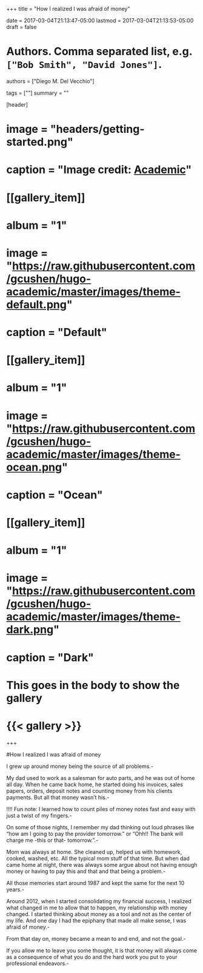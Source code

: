 +++
title = "How I realized I was afraid of money"

date = 2017-03-04T21:13:47-05:00
lastmod = 2017-03-04T21:13:53-05:00
draft = false

# Authors. Comma separated list, e.g. `["Bob Smith", "David Jones"]`.
authors = ["Diego M. Del Vecchio"]

tags = [""]
summary = ""

[header]
# image = "headers/getting-started.png"
# caption = "Image credit: [**Academic**](https://github.com/gcushen/hugo-academic/)"

# [[gallery_item]]
# album = "1"
# image = "https://raw.githubusercontent.com/gcushen/hugo-academic/master/images/theme-default.png"
# caption = "Default"

# [[gallery_item]]
# album = "1"
# image = "https://raw.githubusercontent.com/gcushen/hugo-academic/master/images/theme-ocean.png"
# caption = "Ocean"

# [[gallery_item]]
# album = "1"
# image = "https://raw.githubusercontent.com/gcushen/hugo-academic/master/images/theme-dark.png"
# caption = "Dark"

# This goes in the body to show the gallery
# {{< gallery >}}


+++

#How I realized I was afraid of money

I grew up around money being the source of all problems.-

My dad used to work as a salesman for auto parts, and he was out of home all day. When he came back home, he started doing his invoices, sales papers, orders, deposit notes and counting money from his clients payments. But all that money wasn’t his.-

!!!! Fun note: I learned how to count piles of money notes fast and easy with just a twist of my fingers.-

On some of those nights, I remember my dad thinking out loud phrases like “how am I going to pay the provider tomorrow.” or “Ohh!! The bank will charge me -this or that- tomorrow.”.-

Mom was always at home. She cleaned up, helped us with homework, cooked, washed, etc. All the typical mom stuff of that time. But when dad came home at night, there was always some argue about not having enough money or having to pay this and that and that being a problem.-

All those memories start around 1987 and kept the same for the next 10 years.-

Around 2012, when I started consolidating my financial success, I realized what changed in me to allow that to happen, my relationship with money changed. I started thinking about money as a tool and not as the center of my life. And one day I had the epiphany that made all make sense, I was afraid of money.-

From that day on, money became a mean to and end, and not the goal.-

If you allow me to leave you some thought, it is that money will always come as a consequence of what you do and the hard work you put to your professional endeavors.-